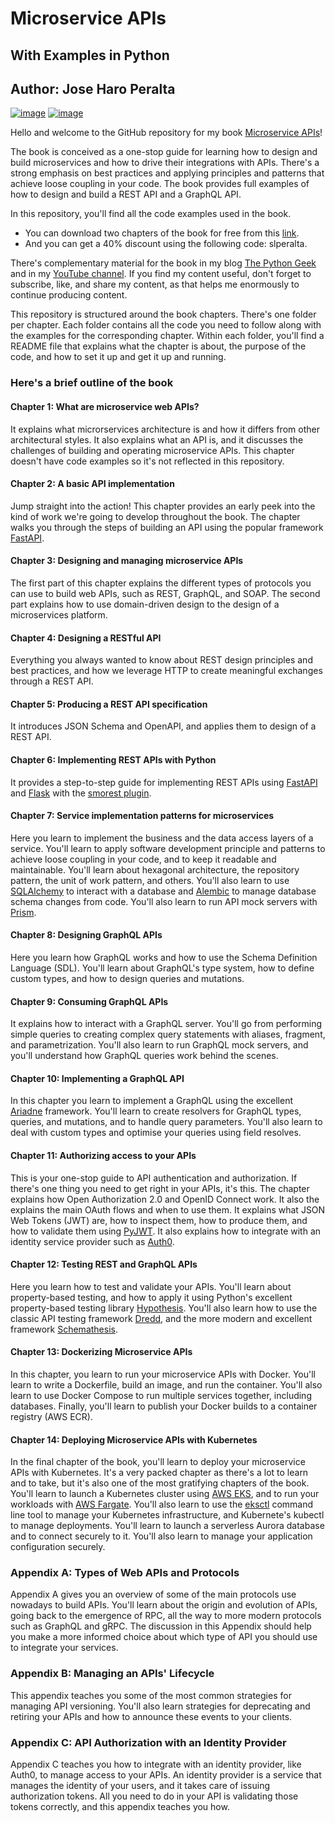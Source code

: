 # Microservice APIs
## With Examples in Python

## Author: Jose Haro Peralta

[![image](https://img.shields.io/badge/LinkedIn-0077B5?style=for-the-badge&logo=linkedin&logoColor=white)](https://www.linkedin.com/in/jose-haro-peralta/) [![image](	https://img.shields.io/badge/Twitter-1DA1F2?style=for-the-badge&logo=twitter&logoColor=white)](https://twitter.com/JoseHaroPeralta)

Hello and welcome to the GitHub repository for my book [Microservice APIs](https://www.manning.com/books/microservice-apis)!

The book is conceived as a one-stop guide for learning how to design and build microservices and how to 
drive their integrations with APIs. There's a strong emphasis on best practices and applying principles 
and patterns that achieve loose coupling in your code. The book provides full examples of how to design 
and build a REST API and a GraphQL API.

In this repository, you'll find all the code examples used in the book.

- You can download two chapters of the book for free from this [link](https://www.microapis.io/resources/microservice-apis-in-python).
- And you can get a 40% discount using the following code: slperalta.

There's complementary material for the book in my blog [The Python Geek](https://medium.com/python-geek)
and in my [YouTube channel](https://www.youtube.com/channel/UCtrp0AWmJJXb50zb12XxTlQ). If you find my
content useful, don't forget to subscribe, like, and share my content, as that helps me enormously to
continue producing content.

This repository is structured around the book chapters. There's one folder per chapter. Each folder 
contains all the code you need to follow along with the examples for the corresponding chapter. Within
each folder, you'll find a README file that explains what the chapter is about, the purpose of the code,
and how to set it up and get it up and running.

### Here's a brief outline of the book

#### Chapter 1: What are microservice web APIs?

It explains what microrservices architecture is and how it differs from other architectural styles. It 
also explains what an API is, and it discusses the challenges of building and operating microservice APIs.
This chapter doesn't have code examples so it's not reflected in this repository.

#### Chapter 2: A basic API implementation

Jump straight into the action! This chapter provides an early peek into the kind of work we're going to 
develop throughout the book. The chapter walks you through the steps of building an API using the popular 
framework [FastAPI](https://github.com/tiangolo/fastapi).

#### Chapter 3: Designing and managing microservice APIs

The first part of this chapter explains the different types of protocols you can use to build web APIs,
such as REST, GraphQL, and SOAP. The second part explains how to use domain-driven design to the design of
a microservices platform.

#### Chapter 4: Designing a RESTful API

Everything you always wanted to know about REST design principles and best practices, and how we leverage 
HTTP to create meaningful exchanges through a REST API.

#### Chapter 5: Producing a REST API specification

It introduces JSON Schema and OpenAPI, and applies them to design of a REST API.

#### Chapter 6: Implementing REST APIs with Python

It provides a step-to-step guide for implementing REST APIs using [FastAPI](https://github.com/tiangolo/fastapi)
and [Flask](https://github.com/pallets/flask) with the [smorest plugin](https://github.com/marshmallow-code/flask-smorest).

#### Chapter 7: Service implementation patterns for microservices

Here you learn to implement the business and the data access layers of a service. You'll learn to apply 
software development principle and patterns to achieve loose coupling in your code, and to keep it 
readable and maintainable. You'll learn about hexagonal architecture, the repository pattern, the 
unit of work pattern, and others. You'll also learn to use [SQLAlchemy](https://github.com/sqlalchemy/sqlalchemy) to interact with a database
and [Alembic](https://github.com/sqlalchemy/alembic) to manage database schema changes from code. You'll
also learn to run API mock servers with [Prism](https://github.com/stoplightio/prism).

#### Chapter 8: Designing GraphQL APIs

Here you learn how GraphQL works and how to use the Schema Definition Language (SDL). You'll learn about 
GraphQL's type system, how to define custom types, and how to design queries and mutations.

#### Chapter 9: Consuming GraphQL APIs

It explains how to interact with a GraphQL server. You'll go from performing simple queries to creating 
complex query statements with aliases, fragment, and parametrization. You'll also learn to run GraphQL 
mock servers, and you'll understand how GraphQL queries work behind the scenes.

#### Chapter 10: Implementing a GraphQL API

In this chapter you learn to implement a GraphQL using the excellent [Ariadne](https://github.com/mirumee/ariadne/) 
framework. You'll learn to create resolvers for GraphQL types, queries, and mutations, and to handle 
query parameters. You'll also learn to deal with custom types and optimise your queries using field resolves.

#### Chapter 11: Authorizing access to your APIs

This is your one-stop guide to API authentication and authorization. If there's one thing you need to get 
right in your APIs, it's this. The chapter explains how Open Authorization 2.0 and OpenID Connect work. It
also the explains the main OAuth flows and when to use them. It explains what JSON Web Tokens (JWT) are,
how to inspect them, how to produce them, and how to validate them using [PyJWT](https://github.com/jpadilla/pyjwt).
It also explains how to integrate with an identity service provider such as [Auth0](https://auth0.com/).

#### Chapter 12: Testing REST and GraphQL APIs

Here you learn how to test and validate your APIs. You'll learn about property-based testing, and how 
to apply it using Python's excellent property-based testing library [Hypothesis](https://github.com/HypothesisWorks/hypothesis). 
You'll also learn how to use the classic API testing framework [Dredd](https://github.com/apiaryio/dredd), 
and the more modern and excellent framework [Schemathesis](https://github.com/schemathesis/schemathesis).

#### Chapter 13: Dockerizing Microservice APIs

In this chapter, you learn to run your microservice APIs with Docker. You'll learn to 
write a Dockerfile, build an image, and run the container. You'll also learn to
use Docker Compose to run multiple services together, including databases. Finally,
you'll learn to publish your Docker builds to a container registry (AWS ECR).

#### Chapter 14: Deploying Microservice APIs with Kubernetes

In the final chapter of the book, you'll learn to deploy your microservice APIs with Kubernetes. It's a very
packed chapter as there's a lot to learn and to take, but it's also one of the most gratifying chapters of 
the book. You'll learn to launch a Kubernetes cluster using [AWS EKS](https://aws.amazon.com/eks/), 
and to run your workloads with [AWS Fargate](https://aws.amazon.com/fargate/).
You'll also learn to use the [eksctl](https://eksctl.io/) command line tool to manage your Kubernetes 
infrastructure, and Kubernete's kubectl to manage deployments. You'll learn to launch a serverless Aurora 
database and to connect securely to it. You'll also learn to manage your application configuration securely.


### Appendix A: Types of Web APIs and Protocols

Appendix A gives you an overview of some of the main protocols use nowadays 
to build APIs. You'll learn about the origin and evolution of APIs, going back to
the emergence of RPC, all the way to more modern protocols such as GraphQL and gRPC.
The discussion in this Appendix should help you make a more informed choice about 
which type of API you should use to integrate your services.

### Appendix B: Managing an APIs' Lifecycle

This appendix teaches you some of the most common strategies for managing API
versioning. You'll also learn strategies for deprecating and retiring your APIs
and how to announce these events to your clients.

### Appendix C: API Authorization with an Identity Provider

Appendix C teaches you how to integrate with an identity provider, like Auth0,
to manage access to your APIs. An identity provider is a service that manages the 
identity of your users, and it takes care of issuing authorization tokens. All you
need to do in your API is validating those tokens correctly, and this appendix 
teaches you how.

